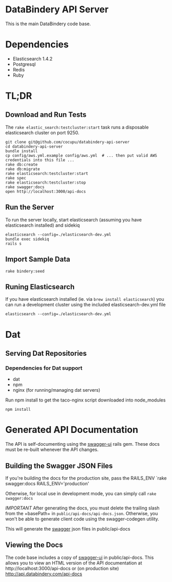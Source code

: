 

# DataBindery API Server

This is the main DataBindery code base.

# Dependencies

* Elasticsearch 1.4.2
* Postgresql
* Redis
* Ruby

# TL;DR

## Download and Run Tests

The `rake elastic_search:testcluster:start` task runs a disposable elasticsearch cluster on port 9250.

```
git clone git@github.com/cocupu/databindery-api-server
cd databindery-api-server
bundle install
cp config/aws.yml.example config/aws.yml  # ... then put valid AWS credentials into this file ...
rake db:create
rake db:migrate
rake elasticsearch:testcluster:start
rake spec
rake elasticsearch:testcluster:stop
rake swagger:docs
open http://localhost:3000/api-docs
```

## Run the Server
To run the server locally, start elasticsearch (assuming you have elasticsearch installed) and sidekiq
```
elasticsearch --config=./elasticsearch-dev.yml
bundle exec sidekiq
rails s
```

## Import Sample Data
```
rake bindery:seed
```

## Runing Elasticsearch

If you have elasticsearch installed (ie. via `brew install elasticsearch`) you can run a development cluster using the included elasticsearch-dev.yml file
```
elasticsearch --config=./elasticsearch-dev.yml
```

# Dat

## Serving Dat Repositories

### Dependencies for Dat support
* dat
* npm
* nginx (for running/managing dat servers)

Run npm install to get the taco-nginx script downloaded into node_modules
```
npm install
```



# Generated API Documentation
The API is self-documenting using the [swagger-ui](https://github.com/richhollis/swagger-docs) rails gem.  These docs must be re-built whenever the API changes.

## Building the Swagger JSON Files

If you're building the docs for the production site, pass the RAILS_ENV
`rake swagger:docs RAILS_ENV='production'

Otherwise, for local use in development mode, you can simply call `rake swagger:docs`

*IMPORTANT* After generating the docs, you must delete the trailing slash from the +basePath+ in `public/api-docs/api-docs.json`.  Otherwise, you won't be able to generate client code using the swagger-codegen utility.

This will generate the [swagger](https://github.com/swagger-api/swagger-spec) json files in public/api-docs

## Viewing the Docs

The code base includes a copy of [swagger-ui](https://github.com/swagger-api/swagger-ui) in public/api-docs.  This allows you to view an HTML version of the API documentation at http://localhost:3000/api-docs or (on production site) http://api.databindery.com/api-docs

